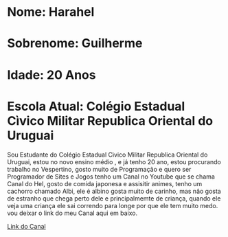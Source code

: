 # Nome: Harahel
# Sobrenome: Guilherme
# Idade: 20 Anos
# Escola Atual: Colégio Estadual Cìvico Militar Republica Oriental do Uruguai

Sou Estudante do Colégio Estadual Cìvico Militar Republica Oriental do Uruguai, estou no novo ensino médio , e já tenho 20 ano, estou procurando trabalho no Vespertino, gosto muito de Programação e quero ser Programador de Sites e Jogos tenho um Canal no Youtube que se chama Canal do Hel, gosto de comida japonesa e assisitir animes, tenho um cachorro chamado Albi, ele é albino
gosta muito de carinho, mas nâo gosta de estranho que chega perto dele e principalmemte de criança, quando ele veja uma criança ele sai correndo para longe por que ele tem muito medo. vou deixar o link do meu Canal aqui em baixo.

[Link do Canal](https://www.youtube.com/@canaldohel7918)
